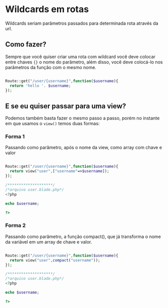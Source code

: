 # Wildcards em rotas

Wildcards seriam parâmetros passados para determinada rota através da url.

## Como fazer?

Sempre que você quiser criar uma rota com wildcard você deve colocar entre chaves `{}` o nome do parâmetro, além disso, você deve colocá-lo nos parâmetros da função com o mesmo nome.

```php

Route::get("/user/{username}",function($username){
  return 'hello '. $username;
});

```

## E se eu quiser passar para uma view?

Podemos também basta fazer o mesmo passo a passo, porém no instante em que usamos o `view()`  temos duas formas:

### Forma 1

Passando como parâmetro, após o nome da view, como array com chave e valor

```php

Route::get("/user/{username}",function($username){
  return view("user",["username"=>$username]);
});

/********************/
/*arquivo user.blade.php*/
<?php

echo $username;

?>
```

### Forma 2

Passando como parâmetro, a função compact(), que já transforma o nome da variável em um array de chave e valor.

```php

Route::get("/user/{username}",function($username){
  return view("user",compact("username"));
});

/********************/
/*arquivo user.blade.php*/
<?php

echo $username;

?>
```